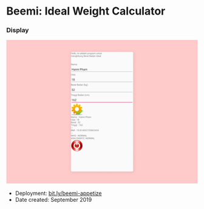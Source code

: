 # Beemi: Ideal Weight Calculator

### Display
![Display](https://raw.githubusercontent.com/luqmanherifa/luqman-herifa-personal-portfolio-v2/main/public/works/beemi.png)

- Deployment: [bit.ly/beemi-appetize](https://bit.ly/beemi-appetize)
- Date created: September 2019